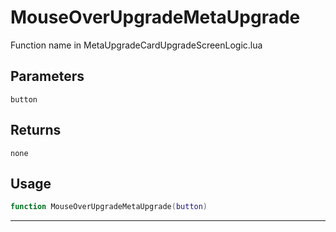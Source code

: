 # MouseOverUpgradeMetaUpgrade
Function name in MetaUpgradeCardUpgradeScreenLogic.lua
## Parameters
`button`
## Returns
`none`
## Usage
```lua
function MouseOverUpgradeMetaUpgrade(button)
```
---
